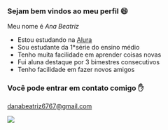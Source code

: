 ### Sejam bem vindos ao meu perfil 😄

Meu nome é *Ana Beatriz*

- Estou estudando na [Alura](https://www.alura.com.br)
- Sou estudante da 1*série do ensino médio
- Tenho muita facilidade em aprender coisas novas
- Fui aluna destaque por 3 bimestres consecutivos
- Tenho facilidade em fazer novos amigos

### Você pode entrar em contato comigo ✋

danabeatriz6767@gmail.com

![](https://media.tenor.com/gi-hnEGTKdEAAAAi/dancing-duck.gif)
